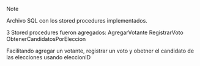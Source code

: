 >[!note]
>Archivo SQL con los stored procedures implementados.

3 Stored procedures fueron agregados:
AgregarVotante
RegistrarVoto
ObtenerCandidatosPorEleccion

Facilitando agregar un votante, registrar un voto y obetner el candidato de las elecciones usando eleccionID
